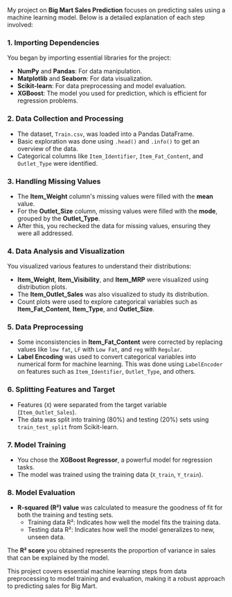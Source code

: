 
My project on **Big Mart Sales Prediction** focuses on predicting sales using a machine learning model. Below is a detailed explanation of each step involved:

### 1. **Importing Dependencies**
   You began by importing essential libraries for the project:
   - **NumPy** and **Pandas**: For data manipulation.
   - **Matplotlib** and **Seaborn**: For data visualization.
   - **Scikit-learn**: For data preprocessing and model evaluation.
   - **XGBoost**: The model you used for prediction, which is efficient for regression problems.
   
### 2. **Data Collection and Processing**
   - The dataset, `Train.csv`, was loaded into a Pandas DataFrame.
   - Basic exploration was done using `.head()` and `.info()` to get an overview of the data.
   - Categorical columns like `Item_Identifier`, `Item_Fat_Content`, and `Outlet_Type` were identified.

### 3. **Handling Missing Values**
   - The **Item_Weight** column's missing values were filled with the **mean** value.
   - For the **Outlet_Size** column, missing values were filled with the **mode**, grouped by the **Outlet_Type**.
   - After this, you rechecked the data for missing values, ensuring they were all addressed.

### 4. **Data Analysis and Visualization**
   You visualized various features to understand their distributions:
   - **Item_Weight**, **Item_Visibility**, and **Item_MRP** were visualized using distribution plots.
   - The **Item_Outlet_Sales** was also visualized to study its distribution.
   - Count plots were used to explore categorical variables such as **Item_Fat_Content**, **Item_Type**, and **Outlet_Size**.

### 5. **Data Preprocessing**
   - Some inconsistencies in **Item_Fat_Content** were corrected by replacing values like `low fat`, `LF` with `Low Fat`, and `reg` with `Regular`.
   - **Label Encoding** was used to convert categorical variables into numerical form for machine learning. This was done using `LabelEncoder` on features such as `Item_Identifier`, `Outlet_Type`, and others.

### 6. **Splitting Features and Target**
   - Features (`X`) were separated from the target variable (`Item_Outlet_Sales`).
   - The data was split into training (80%) and testing (20%) sets using `train_test_split` from Scikit-learn.

### 7. **Model Training**
   - You chose the **XGBoost Regressor**, a powerful model for regression tasks.
   - The model was trained using the training data (`X_train`, `Y_train`).

### 8. **Model Evaluation**
   - **R-squared (R²) value** was calculated to measure the goodness of fit for both the training and testing sets.
     - Training data R²: Indicates how well the model fits the training data.
     - Testing data R²: Indicates how well the model generalizes to new, unseen data.

   The **R² score** you obtained represents the proportion of variance in sales that can be explained by the model.

This project covers essential machine learning steps from data preprocessing to model training and evaluation, making it a robust approach to predicting sales for Big Mart.